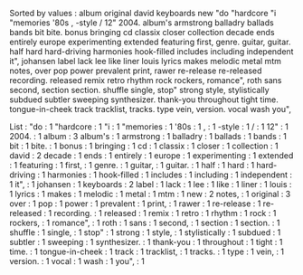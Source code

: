 Sorted by values :
album original david keyboards new "do "hardcore "i "memories '80s , -style / 12" 2004. album's armstrong balladry ballads bands bit bite. bonus bringing cd classix closer collection decade ends entirely europe experimenting extended featuring first, genre. guitar, guitar. half hard hard-driving harmonies hook-filled includes including independent it", johansen label lack lee like liner louis lyrics makes melodic metal mtm notes, over pop power prevalent print, rawer re-release re-released recording. released remix retro rhythm rock rockers, romance", roth sans second, section section. shuffle single, stop" strong style, stylistically subdued subtler sweeping synthesizer. thank-you throughout tight time. tongue-in-cheek track tracklist, tracks. type vein, version. vocal wash you", 

List :
"do : 1
"hardcore : 1
"i : 1
"memories : 1
'80s : 1
, : 1
-style : 1
/ : 1
12" : 1
2004. : 1
album : 3
album's : 1
armstrong : 1
balladry : 1
ballads : 1
bands : 1
bit : 1
bite. : 1
bonus : 1
bringing : 1
cd : 1
classix : 1
closer : 1
collection : 1
david : 2
decade : 1
ends : 1
entirely : 1
europe : 1
experimenting : 1
extended : 1
featuring : 1
first, : 1
genre. : 1
guitar, : 1
guitar. : 1
half : 1
hard : 1
hard-driving : 1
harmonies : 1
hook-filled : 1
includes : 1
including : 1
independent : 1
it", : 1
johansen : 1
keyboards : 2
label : 1
lack : 1
lee : 1
like : 1
liner : 1
louis : 1
lyrics : 1
makes : 1
melodic : 1
metal : 1
mtm : 1
new : 2
notes, : 1
original : 3
over : 1
pop : 1
power : 1
prevalent : 1
print, : 1
rawer : 1
re-release : 1
re-released : 1
recording. : 1
released : 1
remix : 1
retro : 1
rhythm : 1
rock : 1
rockers, : 1
romance", : 1
roth : 1
sans : 1
second, : 1
section : 1
section. : 1
shuffle : 1
single, : 1
stop" : 1
strong : 1
style, : 1
stylistically : 1
subdued : 1
subtler : 1
sweeping : 1
synthesizer. : 1
thank-you : 1
throughout : 1
tight : 1
time. : 1
tongue-in-cheek : 1
track : 1
tracklist, : 1
tracks. : 1
type : 1
vein, : 1
version. : 1
vocal : 1
wash : 1
you", : 1
